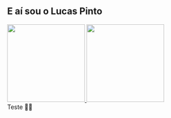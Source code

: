 ## E aí sou o Lucas Pinto

<div>
    <a href="https://beacons.ai/lucas.lersp">
    <img height="180em" src="https://github=readme.verce.app/api?username=lersp&show_icons=true&theme=dracula&incluede_all_commits=true&count_private=true"/>
    <img height="180em" src="https://github=readme.verce.app/api/top-langs/?username=lersp&layout=compact&langs_count=16&theme=dracula"/>
    </a>
</div>
Teste 🐱‍👤
